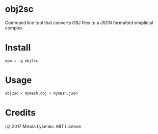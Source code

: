 # obj2sc
Command line tool that converts OBJ files to a JSON formatted simplicial complex

# Install

```
npm i -g obj2sc
```

# Usage

```
obj2sc < mymesh.obj > mymesh.json
```

# Credits
(c) 2017 Mikola Lysenko. MIT License
